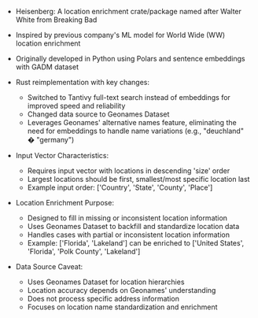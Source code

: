 - Heisenberg: A location enrichment crate/package named after Walter White from Breaking Bad
- Inspired by previous company's ML model for World Wide (WW) location enrichment
- Originally developed in Python using Polars and sentence embeddings with GADM dataset
- Rust reimplementation with key changes:
  - Switched to Tantivy full-text search instead of embeddings for improved speed and reliability
  - Changed data source to Geonames Dataset
  - Leverages Geonames' alternative names feature, eliminating the need for embeddings to handle name variations (e.g., "deuchland" � "germany")

- Input Vector Characteristics:
  - Requires input vector with locations in descending 'size' order
  - Largest locations should be first, smallest/most specific location last
  - Example input order: ['Country', 'State', 'County', 'Place']

- Location Enrichment Purpose:
  - Designed to fill in missing or inconsistent location information
  - Uses Geonames Dataset to backfill and standardize location data
  - Handles cases with partial or inconsistent location information
  - Example: ['Florida', 'Lakeland'] can be enriched to ['United States', 'Florida', 'Polk County', 'Lakeland']

- Data Source Caveat:
  - Uses Geonames Dataset for location hierarchies
  - Location accuracy depends on Geonames' understanding
  - Does not process specific address information
  - Focuses on location name standardization and enrichment
